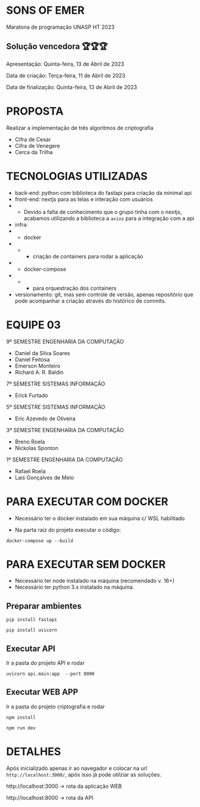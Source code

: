 # SONS OF EMER

Maratona de programação UNASP HT 2023


Solução vencedora 🏆🏆🏆
---

Apresentação: Quinta-feira, 13 de Abril de 2023

Data de criação: Terça-feira, 11 de Abril de 2023

Data de finalização: Quinta-feira, 13 de Abril de 2023

# PROPOSTA

Realizar a implementação de três algoritmos de criptografia

- Cifra de Cesar
- Cifra de Venegere
- Cerca da Trilha

# TECNOLOGIAS UTILIZADAS
- back-end: python com biblioteca do fastapi para criação da minimal api
- front-end: nextjs para as telas e interação com usuários
- - Devido a falta de conhecimento que o grupo tinha com o nextjs, acabamos utilizando a biblioteca a `axios` para a integração com a api
- infra: 
- - docker
- - - criação de containers para rodar a aplicação
- - docker-compose
- - - para orquestração dos containers
- versionamento: git, mas sem controle de versão, apenas repositório que pode acompanhar a criação através do histórico de commits.

# EQUIPE 03

9º SEMESTRE ENGENHARIA DA COMPUTAÇÃO

- Daniel da Silva Soares
- Daniel Feitosa
- Emerson Monteiro
- Richard A. R. Baldin

7º SEMESTRE SISTEMAS INFORMAÇÃO

- Erick Furtado

5º SEMESTRE SISTEMAS INFORMAÇÃO

- Eric Azevedo de Oliveira

3º SEMESTRE ENGENHARIA DA COMPUTAÇÃO

- Breno Roela
- Nickolas Sponton

1º SEMESTRE ENGENHARIA DA COMPUTAÇÃO

- Rafael Roela
- Lais Gonçalves de Melo

# PARA EXECUTAR COM DOCKER

- Necessário ter o docker instalado em sua máquina c/ WSL habilitado

- Na parta raiz do projeto executar o código:

```
docker-compose up --build
```

# PARA EXECUTAR SEM DOCKER

- Necessário ter node instalado na máquina (recomendado v. 16+)
- Necessário ter python 3.x instalado na máquina.

## Preparar ambientes

```
pip install fastapi
```
```
pip install uvicorn
```

## Executar API

Ir a pasta do projeto API e rodar

```
uvicorn api.main:app  --port 8000
```

## Executar WEB APP

Ir a pasta do projeto criptografia e rodar
```
npm install
```
```
npm run dev
```


# DETALHES
Após inicializado apenas ir ao navegador e colocar na url `http://localhost:3000/`, após isso já pode utilziar as soluções.


http://localhost:3000 -> rota da aplicação WEB

http://localhost:8000 -> rota da API
